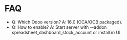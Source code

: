 # FAQ

- Q: Which Odoo version? A: 16.0 (OCA/OCB packaged).
- Q: How to enable? A: Start server with --addon spreadsheet_dashboard_stock_account or install in UI.
